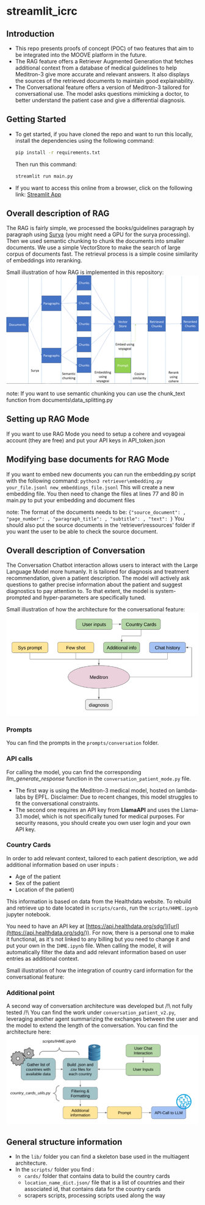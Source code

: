 # streamlit_icrc

## Introduction
- This repo presents proofs of concept (POC) of two features that aim to be integrated into the MOOVE platform in the future.
- The RAG feature offers a Retriever Augmented Generation that fetches additional context from a database of medical guidelines to help Meditron-3 give more accurate and relevant answers. It also displays the sources of the retrieved documents to maintain good explainability.
- The Conversational feature offers a version of Meditron-3 tailored for conversational use. The model asks questions mimicking a doctor, to better understand the patient case and give a differential diagnosis.

## Getting Started
- To get started, if you have cloned the repo and want to run this locally, install the dependencies using the following command:

    ```bash
    pip install -r requirements.txt
    ```

    Then run this command:

    ```bash
    streamlit run main.py
    ```

- If you want to access this online from a browser, click on the following link: [Streamlit App](https://healthpoc.streamlit.app/)

## Overall description of RAG

The RAG is fairly simple, we processed the books/guidelines paragraph by paragraph using [Surya](https://github.com/VikParuchuri/surya.git) (you might need a GPU for the surya processing). Then we used semantic chunking to chunk the documents into smaller documents. We use a simple VectorStore to make the search of large corpus of documents fast. The retrieval process is a simple cosine similarity of embeddings into reranking.

Small illustration of how RAG is implemented in this repository:
![Alt text](./images/scheme_rag.png)

note:
If you want to use semantic chunking you can use the chunk_text function from documents\data_splitting.py

## Setting up RAG Mode
If you want to use RAG Mode you need to setup a cohere and voyageai account (they are free) and put your API keys in API_token.json

## Modifying base documents for RAG Mode

If you want to embed new documents you can run the embedding.py script with the following command:
    ```
    python3 retriever\embedding.py your_file.jsonl new_embeddings_file.jsonl
    ```
This will create a new embedding file.
You then need to change the files at lines 77 and 80 in main.py to put your embedding and document files

note:
The format of the documents needs to be:
    ```
    {"source_document": , "page_number": , "paragraph_title": , "subtitle": , "text": }
    ```
You should also put the source documents in the 'retriever\ressources' folder if you want the user to be able to check the source document. 


## Overall description of Conversation

The Conversation Chatbot interaction allows users to interact with the Large Language Model more humanly. It is tailored for diagnosis and treatment recommendation, given a patient description. The model will actively ask questions to gather precise information about the patient and suggest diagnostics to pay attention to.
To that extent, the model is system-prompted and hyper-parameters are specifically tuned.

Small illustration of how the architecture for the conversational feature:
![Alt text](./images/conversation_architecture.png)

### Prompts
You can find the prompts in the ```prompts/conversation``` folder.

### API calls
For calling the model, you can find the corresponding *llm_generate_response* function in the ```conversation_patient_mode.py``` file.
- The first way is using the Meditron-3 medical model, hosted on lambda-labs by EPFL. Disclaimer: Due to recent changes, this model struggles to fit the conversational constraints.
- The second one requires an API key from **LlamaAPI** and uses the Llama-3.1 model, which is not specifically tuned for medical purposes. For security reasons, you should create you own user login and your own API key.

### Country Cards
In order to add relevant context, tailored to each patient description, we add additional information based on user inputs :
- Age of the patient
- Sex of the patient
- Location of the patient)

This information is based on data from the Healthdata website. 
To rebuild and retrieve up to date located in ```scripts/cards```, run the ```scripts/HHME.ipynb``` jupyter notebook.

You need to have an API key at [https://api.healthdata.org/sdg/]([url](https://api.healthdata.org/sdg/)). For now, there is a personal one to make it functional, as it's not linked to any billing but you need to change it and put your own in the ```IHME.ipynb``` file.
When calling the model, it will automatically filter the data and add relevant information based on user entries as additional context.

Small illustration of how the integration of country card information for the conversational feature:

### Additional point

A second way of conversation architecture was developed but /!\ not fully tested /!\ You can find the work under ```conversation_patient_v2.py```, leveraging another agent summarizing the exchanges between the user and the model to extend the length of the conversation. You can find the architecture here:
![Alt text](./images/country_cards_architecture.png)

## General structure information

- In the ```lib/``` folder you can find a skeleton base used in the multiagent architecture.
- In the ```scripts/``` folder you find :
    - ```cards/``` folder that contains data to build the country cards
    - ```location_name_dict.json/``` file that is a list of countries and their associated id, that contains data for the country cards
    - scrapers scripts, processing scripts used along the way


